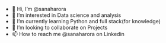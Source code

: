 - 👋 Hi, I’m @sanaharora
- 👀 I’m interested in Data science and analysis 
- 🌱 I’m currently learning Python and full stack(for knowledge)
- 💞️ I’m looking to collaborate on Projects 
- 📫 How to reach me @sanaharora on Linkedin

<!---
sanaharora/sanaharora is a ✨ special ✨ repository because its `README.md` (this file) appears on your GitHub profile.
You can click the Preview link to take a look at your changes.
--->
